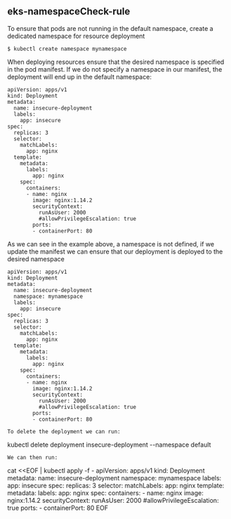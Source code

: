 ## eks-namespaceCheck-rule
To ensure that pods are not running in the default namespace, create a dedicated namespace for resource deployment
```
$ kubectl create namespace mynamespace
```
When deploying resources ensure that the desired namespace is specified in the pod manifest. If we do not specify a namespace in  our manifest, the deployment will end up in the default namespace:

```
apiVersion: apps/v1
kind: Deployment
metadata:
  name: insecure-deployment
  labels:
    app: insecure
spec:
  replicas: 3
  selector:
    matchLabels:
      app: nginx
  template:
    metadata:
      labels:
        app: nginx
    spec:
      containers:
      - name: nginx
        image: nginx:1.14.2
        securityContext:
          runAsUser: 2000
          #allowPrivilegeEscalation: true
        ports:
        - containerPort: 80
```
As we can see in the example above, a namespace is not defined, if we update the manifest we can ensure that our deployment is deployed to the desired namespace
```
apiVersion: apps/v1
kind: Deployment
metadata:
  name: insecure-deployment
  namespace: mynamespace
  labels:
    app: insecure
spec:
  replicas: 3
  selector:
    matchLabels:
      app: nginx
  template:
    metadata:
      labels:
        app: nginx
    spec:
      containers:
      - name: nginx
        image: nginx:1.14.2
        securityContext:
          runAsUser: 2000
          #allowPrivilegeEscalation: true 
        ports:
        - containerPort: 80

To delete the deployment we can run:
```
kubectl delete deployment insecure-deployment --namespace default
```
We can then run:
```
cat <<EOF | kubectl apply -f -
apiVersion: apps/v1
kind: Deployment
metadata:
  name: insecure-deployment
  namespace: mynamespace
  labels:
    app: insecure
spec:
  replicas: 3
  selector:
    matchLabels:
      app: nginx
  template:
    metadata:
      labels:
        app: nginx
    spec:
      containers:
      - name: nginx
        image: nginx:1.14.2
        securityContext:
          runAsUser: 2000
          #allowPrivilegeEscalation: true
        ports:
        - containerPort: 80
EOF
```



